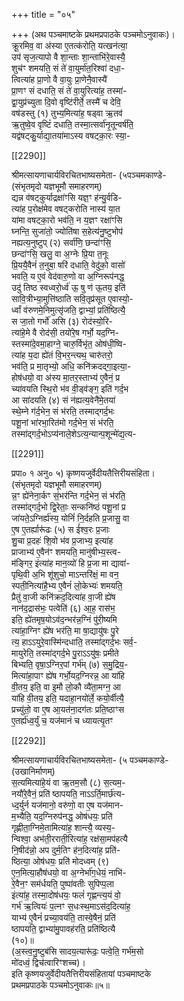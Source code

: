 +++
title = "०५"

+++
(अथ पञ्चमाष्टके प्रथमप्रपाठके पञ्चमोऽनुवाकः)।  
क्रू॒रमिव॒ वा अ॑स्या ए॒तत्क॑रोति॒ यत्खन॑त्या॒  
उप॑ सृज॒त्यापो वै शा॒न्ताः शा॒न्ताभि॑रे॒वास्यै॒  
शुच॑ꣳ शमयति॒ सं ते॑ वा॒युर्मा॑त॒रिश्वा॑ दधा॒-  
त्वित्या॑ह प्रा॒णो वै वा॒युः प्रा॒णेनै॒वास्यै॑  
प्रा॒णꣳ सं दधाति॒ सं ते॑ वा॒युरित्या॑ह॒ तस्मा॑-  
द्वा॒युप्र॑च्युता दि॒वो वृष्टि॑रीर्ते॒ तस्मै॑ च देवि॒  
वष॑डस्तु (१) तुभ्य॒मित्या॑ह॒ षड्वा ऋ॒तव॑  
ऋ॒तुष्वे॒व वृष्टिं॑ दधाति॒ तस्मा॒त्सर्वा॑नृ॒तून्वर्ष॑ति॒  
यद्व॑षट्कु॒र्याद्या॒तया॑माऽस्य वषट्का॒रः स्या॒-

[[2290]]

श्रीमत्सायणाचार्यविरचितभाष्यसमेता- (५पञ्चमकाण्डे-  
(संभृतमृदो यज्ञभूमौ समाहरणम्)  
द्यन्न व॑षट्कुर्याद्रक्षा॑ꣳसि यज्ञ॒ꣳ ह॑न्यु॒र्वडि-  
त्या॑ह प॒रोक्ष॑मेव वषट्करोति नास्य॑ या॒त  
या॑मा वषट्का॒रो भव॑ति॒ न य॒ज्ञꣳ रक्षा॑ꣳसि  
घ्नन्ति॒ सुजा॑तो॒ ज्योति॑षा स॒हेत्य॑नु॒ष्टुभोप॑  
नह्यत्य॒नुष्टुप् (२) सर्वा॑णि॒ छन्दा॑ꣳसि॒  
छन्दा॑ꣳसि॒ खलु॒ वा अ॒ग्नेः प्रि॒या त॒नूः  
प्रि॒ययै॒वैनं॑ त॒नुबा॒ षरि॑ दधाति॒ वेदु॑को॒ वासो॑  
भवति॒ य ए॒वं वेद॑वारु॒णो वा अ॒ग्निरूप॑नद्ध॒  
उदु॑ तिष्ठ स्वध्वरो॒र्ध्व॑ ऊ॒ षु ण॑ ऊ॒तय॒ इति॑  
सावि॒त्रीभ्या॒मुत्ति॑ष्ठाति सवि॒तृप्र॑सूत ए॒वास्यो॒-  
र्ध्वां व॑रुणमे॒निमुत्सृ॑जति॒ द्वाभ्यां॒ प्रति॑ष्ठित्यै॒  
स जा॒तो गर्भो॑ असि (३) रोद॑स्यो॒रि-  
त्या॑हे॒मे वै रोद॑सी॒ तयो॑रे॒ष गर्भो॒ यद॒ग्नि-  
स्तस्मा॑दे॒वमा॒हाग्ने॒ चारु॒र्विभृ॑त॒ ओष॑धी॒ष्वि-  
त्या॑ह य॒दा ह्ये॑तं वि॒भर॒न्त्यथ॒ चारु॑तरो॒  
भव॑ति॒ प्र मा॒तृभ्यो॒ अधि॒ कनि॑क्रदद्गा॒इत्या॒-  
होष॑धयो॒ वा अ॑स्य मा॒तर॒स्ताभ्य॑ ए॒वैनं॒ प्र  
च्या॑वयति स्थि॒रो भ॑व वी॒ड्व॑ङ्ग॒ इति॑ गर्द॒भ  
आ सा॑दयति (४) सं न॑ह्यत्य॒वेनै॑मे॒तया॑  
स्थे॒म्ने ग॑र्द॒भेन॒ सं भ॑रति॒ तस्माद्गर्द॒भः  
पशू॒नां भा॑रभा॒रित॑मो गर्द॒भेन॒ सं भ॑रति॒  
तस्मा॑द्गर्द॒भोऽप्य॑नाले॒शेऽत्य॒न्यान्प॒शून्मे॑द्य॒त्य-

[[2291]]

प्रपा० १ अनु० ५) कृष्णयजुर्वेदीयतैत्तिरीयसंहिता।  
(संभृतमृदो यज्ञभूमौ समाहरणम्)  
न्न॒ꣳ ह्ये॑नेना॒र्कꣳ सं॒भर॑न्ति गर्द॒भेन॒ सं भ॑रति॒  
तस्मा॑द्गर्द॒भो द्वि॒रेताः॒ सन्कनि॑ष्ठं पशू॒नां प्र  
जा॑यते॒ऽग्निर्ह्य॑स्य॒ योनिं॑ नि॒र्दहति प्र॒जासु॒ वा  
ए॒ष ए॒तर्ह्यारू॑ढः (५) स ई॑श्व॒रः प्र॒जाः  
शु॒चा प्र॒दहः॑ शि॒वो भ॑व प्र॒जाभ्य॒ इत्या॑ह  
प्राजाभ्य॑ ए॒वैन॑ꣳ शमयति॒ मानु॑षीभ्य॒स्त्व-  
म॑ङ्गिर॒ इंत्या॑ह मान॒व्यो॑ हि प्र॒जा मा द्यावा॑-  
पृथि॒वी अ॒भि शू॑शुचो॒ माऽन्तरि॑क्षं॒ मा वन॒  
स्पती॒नित्या॑है॒भ्य ए॒वैनं॑ लो॒केभ्यः॑ शमयति॒  
प्रैतु॑ वा॒जी कनि॑क्रद॒दित्या॑ह वा॒जी ह्ये॑ष  
नान॑द॒द्रास॑भः॒ पत्वेति॑ (६) आ॒ह॒ रास॑भ॒  
इति॒ ह्ये॑तमृष॒योऽव॑द॒न्भर॑न्न॒ग्निं पु॑री॒ष्यमि  
त्या॑हा॒ग्निꣳ ह्ये॑ष भर॑ति॒ मा षा॒द्यायु॑षः पु॒रे  
त्य॒ हाऽऽयुरे॒वास्मि॑न्दधाति॒ तस्मा॑द्गर्द॒भः सर्व॒-  
मायुरेति॒ तस्मा॑द्गर्द॒भे पु॒राऽऽयु॑षः॒ प्रमीते  
बिभ्यति॒ वृषा॒ऽग्निर॒पां गर्भ॑म् (७) स॒मु॒द्रिय॒-  
मित्या॑हा॒पाꣳ ह्ये॑ष गर्भो॒यद॒ग्निरन्न॒ आ या॑हि  
वी॒तय॒ इति॒ वा इ॒मौ लो॒कौ व्यै॑ता॒मग्न॒ आ  
या॑हि वी॒तय॒ इति॒ यदाहा॒नयो॑र्ले॒ कयो॒र्वीत्यै॒  
प्रच्यु॑तो॒ वा ए॒ष आ॒यत॑ना॒दग॑तः प्रति॒ष्ठाꣳस  
ए॒तर्ह्य॑ध्व॒र्युं च॒ यज॑मानं च ध्यायत्यृ॒तꣳ

[[2292]]

श्रीमत्सायणाचार्यविरचितभाष्यसमेता- (५ पञ्चमकाण्डे-  
(उखानिर्माणम्)  
स॒त्यमित्या॑हे॒यं वा ऋ॒तम॒सौ (८) स॒त्यम॒-  
नयौ॑रे॒वैनं॒ प्रति॑ ष्ठापयति॒ नाऽऽर्ति॒मार्छ॑त्य-  
ध्द॒र्युर्न यज॑मानो॒ वरु॑णो॒ वा ए॒ष यज॑मान-  
म॒भ्यैति॒ यद॒ग्निरुप॑नद्ध॒ ओष॑धयः॒ प्रति॑  
गृह्णीता॒ग्निमे॒तामित्या॑ह॒ शान्त्यै॒ व्यस्य॒-  
न्विश्वा॒ अभ॑ती॒रराती॒रित्या॑ह॒ रक्ष॑सा॒मप॑हत्यै  
नि॒षीद॑न्नो॒ अप दुर्म॒तिꣳ ह॑न॒दित्या॑ह॒ प्रति॑-  
ष्ठित्या॒ ओष॑धयः॒ प्रति॑ मोदध्वम् (९)  
ए॒न॒मित्या॒हौष॑धयो॒ वा अ॒ग्नेर्भा॑ग॒धेयं॒ नाभि॑-  
रे॒वैन॒ꣳ सम॑र्धयति॒ पुष्पा॑वतीः सुपिप्प॒ला  
इंत्या॑ह॒ तस्मा॒दोष॑धयः॒ फलं॑ गृह्णन्त्य॒यं वो॒  
गर्भ॑ ऋ॒त्वियः॑ प॒त्नꣳ स॒धःस्थ॒माऽस॑द॒दित्या॑ह॒  
याभ्य॑ ए॒वैनं॑ प्रच्या॒वय॑ति॒ तास्वे॒षैनं॒ प्रति॑  
ष्ठापयति॒ द्वाभ्या॑मु॒पावह॑रति॒ प्रति॑ष्ठित्यै  
(१०)॥  
(अ॒स्त्व॒नु॒ष्टुब॑सि सादय॒त्यारू॑ढः॒ पत्वे॒ति॒ गर्भ॑म॒सो  
मो॑दध्वं॒ द्विच॑त्वारिꣳशच्च)।  
इति कृष्णयजुर्वेदीयतैत्तिरीयसंहितायां पञ्चमाष्टके  
प्रथमप्रपाठके पञ्चमोऽनुवाकः॥५॥
